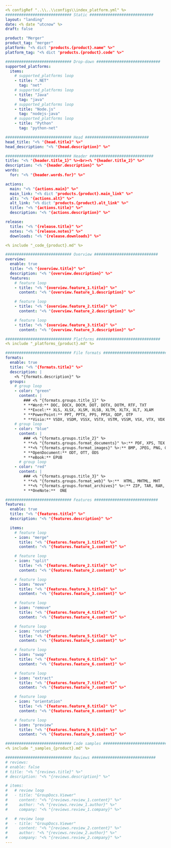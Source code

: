 ```yaml
---
<% configRef "..\\..\\configs\\index_platform.yml" %>
############################# Static ############################
layout: "landing"
date: <% date "utcnow" %>
draft: false

product: "Merger"
product_tag: "merger"
platform: "<% dict "products.{product}.name" %>"
platform_tag: "<% dict "products.{product}.code" %>"

############################# Drop-down ############################
supported_platforms:
  items:
    # supported_platforms loop
    - title: ".NET"
      tag: "net"
    # supported_platforms loop
    - title: "Java"
      tag: "java"
    # supported_platforms loop
    - title: "Node.js"
      tag: "nodejs-java" 
    # supported_platforms loop
    - title: "Python"
      tag: "python-net" 

############################# Head ############################
head_title: "<% "{head.title}" %>"
head_description: "<% "{head.description}" %>"

############################# Header ############################
title: "<% "{header.title_1}" %><br><% "{header.title_2}" %>"
description: "<% "{header.description}" %>"
words:
  for: "<% "{header.words.for}" %>"

actions:
  main: "<% "{actions.main}" %>"
  main_link: "<% dict "products.{product}.main_link" %>"
  alt: "<% "{actions.alt}" %>"
  alt_link: "<% dict "products.{product}.alt_link" %>"
  title: "<% "{actions.title}" %>"
  description: "<% "{actions.description}" %>"

release:
  title: "<% "{release.title}" %>"
  notes: "<% "{release.notes}" %>"
  downloads: "<% "{release.downloads}" %>"

<% include "_code_{product}.md" %>

############################# Overview ############################
overview:
  enable: true
  title: "<% "{overview.title}" %>"
  description: "<% "{overview.description}" %>"
  features:
    # feature loop
    - title: "<% "{overview.feature_1.title}" %>"
      content: "<% "{overview.feature_1.description}" %>"

    # feature loop
    - title: "<% "{overview.feature_2.title}" %>"
      content: "<% "{overview.feature_2.description}" %>"

    # feature loop
    - title: "<% "{overview.feature_3.title}" %>"
      content: "<% "{overview.feature_3.description}" %>"

############################# Platforms ############################
<% include "_platforms_{product}.md" %>

############################# File formats ############################
formats:
  enable: true
  title: "<% "{formats.title}" %>"
  description: |
    <% "{formats.description}" %>
  groups:
    # group loop
    - color: "green"
      content: |
        ### <% "{formats.groups.title_1}" %>
        * **Word:** DOC, DOCX, DOCM, DOT, DOTX, DOTM, RTF, TXT
        * **Excel:** XLS, XLSX, XLSM, XLSB, XLTM, XLTX, XLT, XLAM
        * **PowerPoint:** PPT, PPTX, PPS, PPSX, ODP, OTP
        * **Visio:** VSDX, VSDM, VSSX, VSTX, VSTM, VSSM, VSX, VTX, VDX
    # group loop
    - color: "blue"
      content: |
        ### <% "{formats.groups.title_2}" %>
        * **<% "{formats.groups.format_documents}" %>:** PDF, XPS, TEX
        * **<% "{formats.groups.format_images}" %>:** BMP, JPEG, PNG, GIF, TIFF, SVG, PS
        * **OpenDocument:** ODT, OTT, ODS
        * **eBook:** EPUB
      # group loop
    - color: "red"
      content: |
        ### <% "{formats.groups.title_3}" %>
        * **<% "{formats.groups.format_web}" %>:**  HTML, MHTML, MHT
        * **<% "{formats.groups.format_archives}" %>:** ZIP, TAR, RAR, 7Z, BZ2, GZ
        * **OneNote:**  ONE

############################# Features ############################
features:
  enable: true
  title: "<% "{features.title}" %>"
  description: "<% "{features.description}" %>"

  items:
    # feature loop
    - icon: "merge"
      title: "<% "{features.feature_1.title}" %>"
      content: "<% "{features.feature_1.content}" %>"

    # feature loop
    - icon: "split"
      title: "<% "{features.feature_2.title}" %>"
      content: "<% "{features.feature_2.content}" %>"

    # feature loop
    - icon: "move"
      title: "<% "{features.feature_3.title}" %>"
      content: "<% "{features.feature_3.content}" %>"

    # feature loop
    - icon: "remove"
      title: "<% "{features.feature_4.title}" %>"
      content: "<% "{features.feature_4.content}" %>"

    # feature loop
    - icon: "rotate"
      title: "<% "{features.feature_5.title}" %>"
      content: "<% "{features.feature_5.content}" %>"

    # feature loop
    - icon: "swap"
      title: "<% "{features.feature_6.title}" %>"
      content: "<% "{features.feature_6.content}" %>"

    # feature loop
    - icon: "extract"
      title: "<% "{features.feature_7.title}" %>"
      content: "<% "{features.feature_7.content}" %>"

    # feature loop
    - icon: "orientation"
      title: "<% "{features.feature_8.title}" %>"
      content: "<% "{features.feature_8.content}" %>"

    # feature loop
    - icon: "preview"
      title: "<% "{features.feature_9.title}" %>"
      content: "<% "{features.feature_9.content}" %>"

############################# Code samples ############################
<% include "_samples_{product}.md" %>

############################# Reviews ############################
# reviews:
# enable: false
# title: "<% "{reviews.title}" %>"
# description: "<% "{reviews.description}" %>"

# items:
#   # review loop
#   - title: "GroupDocs.Viewer"
#     content: "<% "{reviews.review_1.content}" %>"
#     author: "<% "{reviews.review_1.author}" %>"
#     company: "<% "{reviews.review_1.company}" %>"

#   # review loop
#   - title: "GroupDocs.Viewer"
#     content: "<% "{reviews.review_2.content}" %>"
#     author: "<% "{reviews.review_2.author}" %>"
#     company: "<% "{reviews.review_2.company}" %>"
---
```

